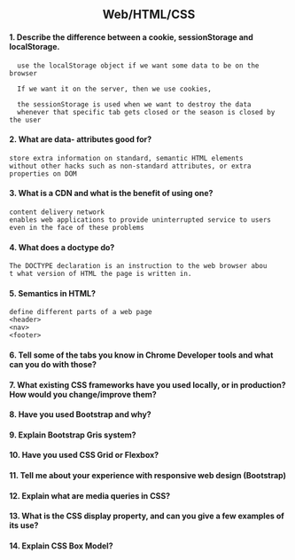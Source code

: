 <h2 align="center"> Web/HTML/CSS</h2>

#### 1. Describe the difference between a cookie, sessionStorage and localStorage.
      use the localStorage object if we want some data to be on the browser
      
      If we want it on the server, then we use cookies,
      
      the sessionStorage is used when we want to destroy the data 
      whenever that specific tab gets closed or the season is closed by the user

#### 2. What are data- attributes good for?
    store extra information on standard, semantic HTML elements 
    without other hacks such as non-standard attributes, or extra properties on DOM

#### 3. What is a CDN and what is the benefit of using one?
    content delivery network 
    enables web applications to provide uninterrupted service to users even in the face of these problems
    
#### 4. What does a doctype do?
    The DOCTYPE declaration is an instruction to the web browser abou
    t what version of HTML the page is written in.

#### 5. Semantics in HTML?
    define different parts of a web page
    <header>
    <nav>
    <footer>

#### 6. Tell some of the tabs you know in Chrome Developer tools and what can you do with those?

#### 7. What existing CSS frameworks have you used locally, or in production? How would you change/improve them?
#### 8. Have you used Bootstrap and why?
#### 9. Explain Bootstrap Gris system?
#### 10. Have you used CSS Grid or Flexbox?
#### 11. Tell me about your experience with responsive web design (Bootstrap)
#### 12. Explain what are media queries in CSS?
#### 13. What is the CSS display property, and can you give a few examples of its use?
#### 14. Explain CSS Box Model?

